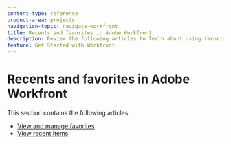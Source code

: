 ```yaml
---
content-type: reference
product-area: projects
navigation-topic: navigate-workfront
title: Recents and favorites in Adobe Workfront
description: Review the following articles to learn about using favorites and recents in Workfront.
feature: Get Started with Workfront
---
```


# Recents and favorites in&nbsp;Adobe Workfront

This section contains the following articles:

* [View and manage favorites](../../../workfront-basics/navigate-workfront/recent-and-favorites/view-and-manage-favorites.md) 
* [View recent items](../../../workfront-basics/navigate-workfront/recent-and-favorites/view-recent-items.md)

